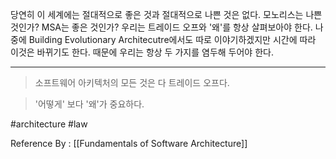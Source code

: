 
당연히 이 세계에는 절대적으로 좋은 것과 절대적으로 나쁜 것은 없다. 모노리스는 나쁜 것인가? MSA는 좋은 것인가? 우리는 트레이드 오프와 '왜'를 항상 살펴보아야 한다. 나중에 Building Evolutionary Architecutre에서도 따로 이야기하겠지만 시간에 따라 이것은 바뀌기도 한다. 때문에 우리는 항상 두 가지를 염두해 두어야 한다.

--------


> 소프트웨어 아키텍처의 모든 것은 다 트레이드 오프다. 

> '어떻게' 보다 '왜'가 중요하다.

#architecture #law 

Reference By : [[Fundamentals of Software Architecture]]
